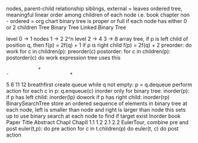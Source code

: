 nodes, parent-child relationship
siblings, external = leaves
ordered tree, meaningful linear order among children of each node
i.e. book chapter
non - ordered = org chart
binary tree is proper or full if each node has either 0 or 2 children 
                                Tree
                    Binary Tree
                Linked Binary Tree





level 0 -> 1 nodes
1 -> 2 2^n level
2 -> 4 
3 -> 8
array tree, if p is left child of position q, then f(p) = 2f(q) + 1
if p is right child f(p) = 2f(q) + 2
preorder:
    do work
    for c in children(p):
        preorder(c)
postorder:
    for c in children(p):
        postorder(c)
    do work
    expression tree uses this
                
                +
    -                       +
5       6               11      12
breathfirst
    create queue
    while q not empty:
        p = q.dequeue
        perform action
        for each c in p:
            q.enqueue(c)
inorder only for binary tree:
    inorder(p):
        if p has left child:
            inorder(lp)
        dowork
        if p has right child:
            inorder(rp)
BinarySearchTree
    store an ordered sequence of elements in binary tree
    at each node, left is smaller than node and right is larger than node
    this sets up to use binary search at each node to find if target exist
Inorder book
                Paper
    Title   Abstract    ChapI       ChapII
                        1.1 1.2     2.1 2.2
EulerTour, combine pre and post
    euler(t,p):
        do pre action
        for c in t.children(p) do
            euler(t, c)
        do post action
